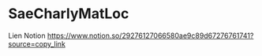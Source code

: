 # SaeCharlyMatLoc

Lien Notion 
https://www.notion.so/29276127066580ae9c89d67276761741?source=copy_link